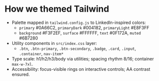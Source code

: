 # How we themed Tailwind

- Palette mapped in `tailwind.config.js` to LinkedIn-inspired colors:
  - `primary` #0A66C2, `primaryDark` #004182, `primaryLight` #E8F3FF
  - `background` #F3F2EF, `surface` #FFFFFF, `text` #0F172A, `muted` #6B7280
- Utility components in `src/index.css` layer:
  - `.btn`, `.btn-primary`, `.btn-secondary`, `.badge`, `.card`, `.input`, `.container`, `nav-item*`
- Type scale: h1/h2/h3/body via utilities; spacing rhythm 8/16; container `max-w-7xl`.
- Accessibility: focus-visible rings on interactive controls; AA contrast ensured.
